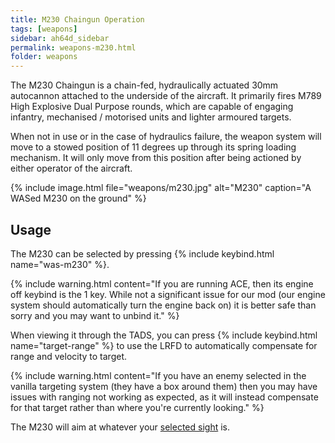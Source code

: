 ```yaml
---
title: M230 Chaingun Operation
tags: [weapons]
sidebar: ah64d_sidebar
permalink: weapons-m230.html
folder: weapons
---
```


The M230 Chaingun is a chain-fed, hydraulically actuated 30mm autocannon attached to the underside of the aircraft. It primarily fires M789 High Explosive Dual Purpose rounds, which are capable of engaging infantry, mechanised / motorised units and lighter armoured targets.

When not in use or in the case of hydraulics failure, the weapon system will move to a stowed position of 11 degrees up through its spring loading mechanism. It will only move from this position after being actioned by either operator of the aircraft.

{% include image.html file="weapons/m230.jpg" alt="M230" caption="A WASed M230 on the ground" %}

## Usage

The M230 can be selected by pressing {% include keybind.html name="was-m230" %}.

{% include warning.html content="If you are running ACE, then its engine off keybind is the 1 key. While not a significant issue for our mod (our engine system should automatically turn the engine back on) it is better safe than sorry and you may want to unbind it." %}

When viewing it through the TADS, you can press {% include keybind.html name="target-range" %} to use the LRFD to automatically compensate for range and velocity to target.

{% include warning.html content="If you have an enemy selected in the vanilla targeting system (they have a box around them) then you may have issues with ranging not working as expected, as it will instead compensate for that target rather than where you're currently looking." %}

The M230 will aim at whatever your [selected sight](weapons-sights.html) is.